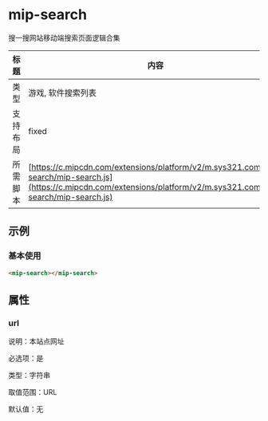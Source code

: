 # mip-search

搜一搜网站移动端搜索页面逻辑合集

标题|内容
----|----
类型| 游戏, 软件搜索列表
支持布局| fixed
所需脚本| [https://c.mipcdn.com/extensions/platform/v2/m.sys321.com/mip-search/mip-search.js](https://c.mipcdn.com/extensions/platform/v2/m.sys321.com/mip-search/mip-search.js)

## 示例

### 基本使用

```html
<mip-search></mip-search>
```

## 属性

### url

说明：本站点网址

必选项：是

类型：字符串

取值范围：URL

默认值：无